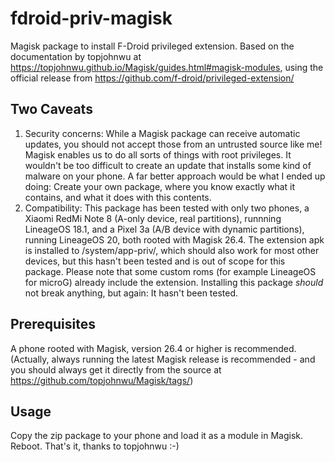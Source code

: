 # fdroid-priv-magisk
Magisk package to install F-Droid privileged extension.
Based on the documentation by topjohnwu at https://topjohnwu.github.io/Magisk/guides.html#magisk-modules, using the official release from https://github.com/f-droid/privileged-extension/

## Two Caveats
1. Security concerns: While a Magisk package can receive automatic updates, you should not accept those from an untrusted source like me! Magisk enables us to do all sorts of things with root privileges. It wouldn't be too difficult to create an update that installs some kind of malware on your phone. A far better approach would be what I ended up doing: Create your own package, where you know exactly what it contains, and what it does with this contents.
2. Compatibility: This package has been tested with only two phones, a Xiaomi RedMi Note 8 (A-only device, real partitions), runnning LineageOS 18.1, and a Pixel 3a (A/B device with dynamic partitions), running LineageOS 20, both rooted with Magisk 26.4. The extension apk is installed to /system/app-priv/, which should also work for most other devices, but this hasn't been tested and is out of scope for this package. Please note that some custom roms (for example LineageOS for microG) already include the extension. Installing this package _should_ not break anything, but again: It hasn't been tested.

## Prerequisites
A phone rooted with Magisk, version 26.4 or higher is recommended. (Actually, always running the latest Magisk release is recommended - and you should always get it directly from the source at https://github.com/topjohnwu/Magisk/tags/) 

## Usage
Copy the zip package to your phone and load it as a module in Magisk. Reboot. That's it, thanks to topjohnwu :-)

